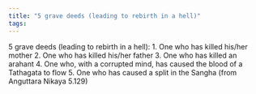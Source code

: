 ```yaml
---
title: "5 grave deeds (leading to rebirth in a hell)"
tags: 
---
```


5 grave deeds (leading to rebirth in a hell): 1. One who has killed his/her mother 2. One who has killed his/her father 3. One who has killed an arahant 4. One who, with a corrupted mind, has caused the blood of a Tathagata to flow 5. One who has caused a split in the Sangha (from Anguttara Nikaya 5.129)
